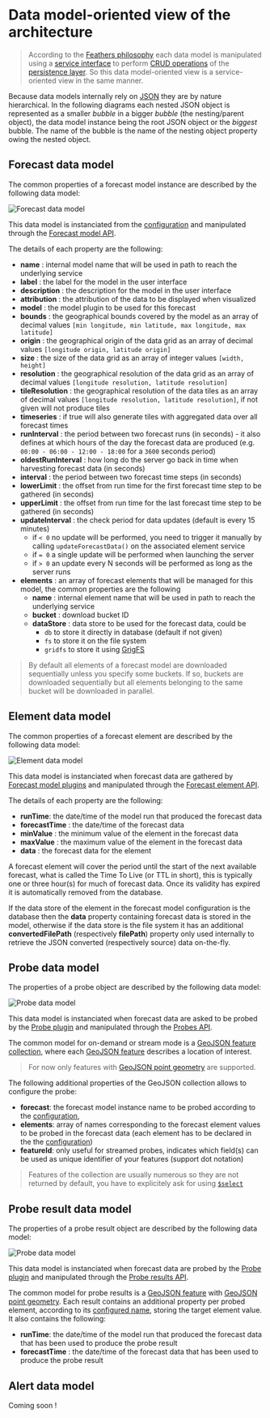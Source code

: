 # Data model-oriented view of the architecture

> According to the [Feathers philosophy](https://docs.feathersjs.com/guides/about/philosophy.html) each data model is manipulated using a [service interface](https://docs.feathersjs.com/api/services.html) to perform [CRUD operations](https://en.wikipedia.org/wiki/Create,_read,_update_and_delete) of the [persistence layer](https://docs.feathersjs.com/api/databases/common.html). So this data model-oriented view is a service-oriented view in the same manner.

Because data models internally rely on [JSON](http://www.json.org/) they are by nature hierarchical. In the following diagrams each nested JSON object is represented as a smaller *bubble* in a bigger *bubble* (the nesting/parent object), the data model instance being the root JSON object or the *biggest* bubble. The name of the bubble is the name of the nesting object property owing the nested object.

## Forecast data model

The common properties of a forecast model instance are described by the following data model:

![Forecast data model](https://cdn.rawgit.com/weacast/weacast-docs/61f0fdd282249196857204d68ba44ada046bd7bf/images/Forecast%20Data%20Model%20Diagram.svg)

This data model is instanciated from the [configuration](https://weacast.gitbooks.io/weacast-docs/guides/BASICS.html#configuring) and manipulated through the [Forecast model API](https://weacast.gitbooks.io/weacast-docs/api/FORECAST.html).

The details of each property are the following:
* **name** : internal model name that will be used in path to reach the underlying service
* **label** : the label for the model in the user interface
* **description** : the description for the model in the user interface
* **attribution** : the attribution of the data to be displayed when visualized
* **model** : the model plugin to be used for this forecast
* **bounds** : the geographical bounds covered by the model as an array of decimal values `[min longitude, min latitude, max longitude, max latitude]`
* **origin** : the geographical origin of the data grid as an array of decimal values `[longitude origin, latitude origin]`
* **size** : the size of the data grid as an array of integer values `[width, height]`
* **resolution** : the geographical resolution of the data grid as an array of decimal values `[longitude resolution, latitude resolution]`
* **tileResolution** : the geographical resolution of the data tiles as an array of decimal values `[longitude resolution, latitude resolution]`, if not given will not produce tiles
* **timeseries** : if true will also generate tiles with aggregated data over all forecast times
* **runInterval** : the period between two forecast runs (in seconds) - it also defines at which hours of the day the forecast data are produced (e.g. `00:00 - 06:00 - 12:00 - 18:00` for a `3600` seconds period)
* **oldestRunInterval** : how long do the server go back in time when harvesting forecast data (in seconds)
* **interval** : the period between two forecast time steps (in seconds)
* **lowerLimit** : the offset from run time for the first forecast time step to be gathered (in seconds)
* **upperLimit** : the offset from run time for the last forecast time step to be gathered (in seconds)
* **updateInterval** : the check period for data updates (default is every 15 minutes)
  * if `< 0` no update will be performed, you need to trigger it manually by calling `updateForecastData()` on the associated element service
  * if `= 0` a single update will be performed when launching the server
  * if `> 0` an update every N seconds will be performed as long as the server runs
* **elements** : an array of forecast elements that will be managed for this model, the common properties are the following
  * **name** : internal element name that will be used in path to reach the underlying service
  * **bucket** : download bucket ID
  * **dataStore** : data store to be used for the forecast data, could be
    * `db` to store it directly in database (default if not given)
    * `fs` to store it on the file system
    * `gridfs` to store it using [GrigFS](https://docs.mongodb.com/manual/core/gridfs/)

> By default all elements of a forecast model are downloaded sequentially unless you specify some buckets. If so, buckets are downloaded sequentially but all elements belonging to the same bucket will be downloaded in parallel.

## Element data model

The common properties of a forecast element are described by the following data model:

![Element data model](https://cdn.rawgit.com/weacast/weacast-docs/61f0fdd282249196857204d68ba44ada046bd7bf/images/Element%20Data%20Model%20Diagram.svg)

This data model is instanciated when forecast data are gathered by [Forecast model plugins](https://weacast.gitbooks.io/weacast-docs/api/PLUGIN.html) and manipulated through the [Forecast element API](https://weacast.gitbooks.io/weacast-docs/api/ELEMENT.html).

The details of each property are the following:
* **runTime**: the date/time of the model run that produced the forecast data
* **forecastTime** : the date/time of the forecast data
* **minValue** : the minimum value of the element in the forecast data
* **maxValue** : the maximum value of the element in the forecast data
* **data** : the forecast data for the element

A forecast element will cover the period until the start of the next available forecast, what is called the Time To Live (or TTL in short), this is typically one or three hour(s) for much of forecast data. Once its validity has expired it is automatically removed from the database.

If the data store of the element in the forecast model configuration is the database then the **data** property containing forecast data is stored in the model, otherwise if the data store is the file system it has an additional **convertedFilePath** (respectively **filePath**) property only used internally to retrieve the JSON converted (respectively source) data on-the-fly.

## Probe data model

The properties of a probe object are described by the following data model:

![Probe data model](https://cdn.rawgit.com/weacast/weacast-docs/2724c914bb95d9167dd460b800ff1186dd3b31cb/images/Probe%20Data%20Model%20Diagram.svg)

This data model is instanciated when forecast data are asked to be probed by the [Probe plugin](https://weacast.gitbooks.io/weacast-docs/api/PROBE.html) and manipulated through the [Probes API](https://weacast.gitbooks.io/weacast-docs/api/PROBE.html#probes-api).

The common model for on-demand or stream mode is a [GeoJSON feature collection](https://tools.ietf.org/html/rfc7946#section-3.3), where each [GeoJSON feature](https://tools.ietf.org/html/rfc7946#section-3.2) describes a location of interest.

> For now only features with [GeoJSON point geometry](https://tools.ietf.org/html/rfc7946#section-3.1.2) are supported.

The following additional properties of the GeoJSON collection allows to configure the probe:
* **forecast**: the forecast model instance name to be probed according to the [configuration](../guides/BASICS.MD#configuring),
* **elements**: array of names corresponding to the forecast element values to be probed in the forecast data (each element has to be declared in the the [configuration](../guides/BASICS.MD#configuring))
* **featureId**: only useful for streamed probes, indicates which field(s) can be used as unique identifier of your features (support dot notation)

> Features of the collection are usually numerous so they are not returned by default, you have to explicitely ask for using [`$select`](https://docs.feathersjs.com/api/databases/querying.html#select)

## Probe result data model

The properties of a probe result object are described by the following data model:

![Probe data model](https://cdn.rawgit.com/weacast/weacast-docs/3aa40aced838a266fac5646b21e4b64f05a28d3a/images/Probe%20Result%20Data%20Model%20Diagram.svg)

This data model is instanciated when forecast data are probed by the [Probe plugin](https://weacast.gitbooks.io/weacast-docs/api/PROBE.html) and manipulated through the [Probe results API](https://weacast.gitbooks.io/weacast-docs/api/PROBE.html#probe-results-api).

The common model for probe results is a [GeoJSON feature](https://tools.ietf.org/html/rfc7946#section-3.2) with [GeoJSON point geometry](https://tools.ietf.org/html/rfc7946#section-3.1.2). Each result contains an additional property per probed element, according to its [configured name](../guides/BASICS.MD#configuring), storing the target element value. It also contains the following:
* **runTime**: the date/time of the model run that produced the forecast data that has been used to produce the probe result
* **forecastTime** : the date/time of the forecast data that has been used to produce the probe result

## Alert data model

Coming soon !
